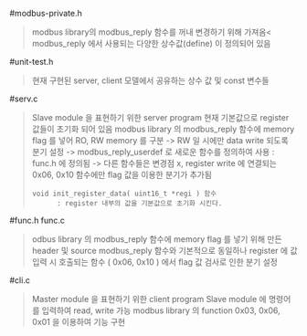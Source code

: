 #modbus-private.h
  > modbus library의 modbus_reply 함수를 꺼내 변경하기 위해 가져옴<
  > modbus_reply 에서 사용되는 다양한 상수값(define) 이 정의되어 있음
  
#unit-test.h
  > 현재 구현된 server, client 모델에서 공유하는 상수 값 및 const 변수들
  
#serv.c
  > Slave module 을 표현하기 위한 server program
  > 현재 기본값으로 register 값들이 초기화 되어 있음
  > modbus library 의 modbus_reply 함수에 memory flag 를 넣어 RO, RW memory 를 구분 -> RW 일 시에만 data write 되도록 분기 설정
  >     -> modbus_reply_userdef 로 새로운 함수를 정의하여 사용  : func.h 에 정의됨
  >     -> 다른 함수들은 변경점 x, register write 에 연결되는 0x06, 0x10 함수에만 flag 값을 이용한 분기가 추가됨
  >   
  >     void init_register_data( uint16_t *regi ) 함수
  >           : register 내부의 값을 기본값으로 초기화 시킨다.
  
#func.h func.c
  > odbus library 의 modbus_reply 함수에 memory flag 를 넣기 위해 만든 header 및 source
  > modbus_reply 함수와 기본적으로 동일하나 register 에 값 입력 시 호출되는 함수 ( 0x06, 0x10 ) 에서 flag 값 검사로 인한 분기 설정
  
  
#cli.c
  > Master module 을 표현하기 위한 client program
  > Slave module 에 명령어를 입력하여 read, write 가능
  > modbus library 의 function 0x03, 0x06, 0x01 을 이용하여 기능 구현
  
